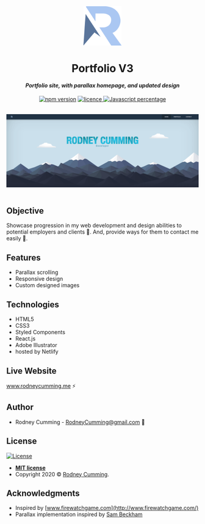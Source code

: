<div align="center">
 <img src="./src/Images/readme/readme-logo.svg" width="100" alt="R logo">
 <br>
 <h1 size="+2">Portfolio V3</h1>
 <h4><i>Portfolio site, with parallax homepage, and updated design</i></h4>

 <p align="center">
    <a href="https://www.npmjs.com/package/npm/v/6.13.1" target="_blank"><img
    	alt="npm version"
    	src="https://img.shields.io/badge/npm-6.13.1-brightgreen.svg"></a>
    <!-- <a href="#"><img
    	alt="size of repository"
    	src="https://img.shields.io/badge/Size-4.24%20MB-green.svg"></a> -->
    <a href="https://badges.mit-license.org/" target="_blank"><img
    	alt="licence"
    	src="https://img.shields.io/packagist/l/doctrine/orm.svg">
	</a>
    <a href="#" target="_blank"><img
    	alt="Javascript percentage"
    	src="https://img.shields.io/badge/Javascript-57.9%25-yellow.svg">
	</a>
</p>
<br>
 <img src="./src/Images/readme/portfolio-v3-screenshot.png?raw=true" width="700" alt="landing page scroll animation">
</div>
<br>

## Objective

Showcase progression in my web development and design abilities to potential employers and clients :eyes:. And, provide ways for them to contact me easily :wave:.

## Features

- Parallax scrolling
- Responsive design
- Custom designed images

## Technologies

- HTML5
- CSS3
- Styled Components
- React.js
- Adobe Illustrator
- hosted by Netlify

## Live Website

www.rodneycumming.me :zap:

## Author

- Rodney Cumming - RodneyCumming@gmail.com :email:

## License

[![License](https://img.shields.io/packagist/l/doctrine/orm.svg)](http://badges.mit-license.org)

- **[MIT license](http://badges.mit-license.org)**
- Copyright 2020 © <a href="http://fvcproductions.com" target="_blank">Rodney Cumming</a>.

## Acknowledgments

- Inspired by [www.firewatchgame.com](http://www.firewatchgame.com/)
- Parallax implementation inspired by [Sam Beckham](https://codepen.io/samdbeckham/pen/OPXPNp)
